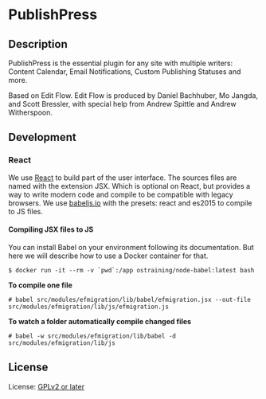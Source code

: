 # PublishPress

## Description

PublishPress is the essential plugin for any site with multiple writers: Content Calendar, Email Notifications, Custom Publishing Statuses and more.

Based on Edit Flow. Edit Flow is produced by Daniel Bachhuber, Mo Jangda, and Scott Bressler, with special help from Andrew Spittle and Andrew Witherspoon.

## Development

### React

We use [React](https://facebook.github.io/react/) to build part of the user interface.
The sources files are named with the extension JSX. Which is optional on React, but provides a way to write modern code and compile to be compatible with legacy browsers. We use [babeljs.io](Babel) with the presets: react and es2015 to compile to JS files.

#### Compiling JSX files to JS

You can install Babel on your environment following its documentation. But here we will describe how to use a Docker container for that.

```
$ docker run -it --rm -v `pwd`:/app ostraining/node-babel:latest bash
```

**To compile one file**

```
# babel src/modules/efmigration/lib/babel/efmigration.jsx --out-file src/modules/efmigration/lib/js/efmigration.js
```

**To watch a folder automatically compile changed files**

```
# babel -w src/modules/efmigration/lib/babel -d src/modules/efmigration/lib/js
```

## License

License: [GPLv2 or later](http://www.gnu.org/licenses/gpl-2.0.html)
